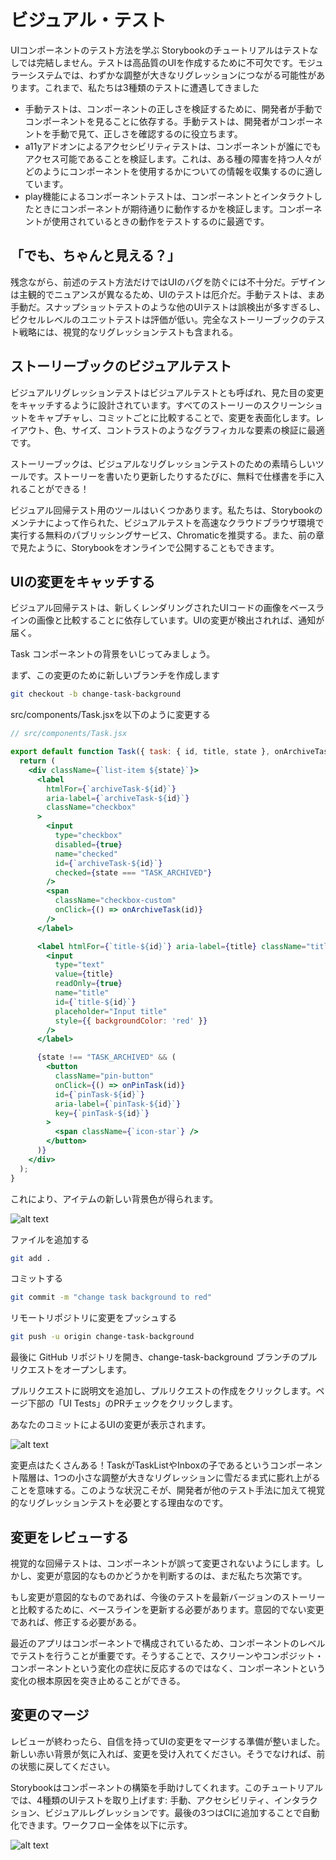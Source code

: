 # ビジュアル・テスト
UIコンポーネントのテスト方法を学ぶ
Storybookのチュートリアルはテストなしでは完結しません。テストは高品質のUIを作成するために不可欠です。モジュラーシステムでは、わずかな調整が大きなリグレッションにつながる可能性があります。これまで、私たちは3種類のテストに遭遇してきました

* 手動テストは、コンポーネントの正しさを検証するために、開発者が手動でコンポーネントを見ることに依存する。手動テストは、開発者がコンポーネントを手動で見て、正しさを確認するのに役立ちます。
* a11yアドオンによるアクセシビリティテストは、コンポーネントが誰にでもアクセス可能であることを検証します。これは、ある種の障害を持つ人々がどのようにコンポーネントを使用するかについての情報を収集するのに適しています。
* play機能によるコンポーネントテストは、コンポーネントとインタラクトしたときにコンポーネントが期待通りに動作するかを検証します。コンポーネントが使用されているときの動作をテストするのに最適です。

## 「でも、ちゃんと見える？」
残念ながら、前述のテスト方法だけではUIのバグを防ぐには不十分だ。デザインは主観的でニュアンスが異なるため、UIのテストは厄介だ。手動テストは、まあ手動だ。スナップショットテストのような他のUIテストは誤検出が多すぎるし、ピクセルレベルのユニットテストは評価が低い。完全なストーリーブックのテスト戦略には、視覚的なリグレッションテストも含まれる。

## ストーリーブックのビジュアルテスト
ビジュアルリグレッションテストはビジュアルテストとも呼ばれ、見た目の変更をキャッチするように設計されています。すべてのストーリーのスクリーンショットをキャプチャし、コミットごとに比較することで、変更を表面化します。レイアウト、色、サイズ、コントラストのようなグラフィカルな要素の検証に最適です。

ストーリーブックは、ビジュアルなリグレッションテストのための素晴らしいツールです。ストーリーを書いたり更新したりするたびに、無料で仕様書を手に入れることができる！

ビジュアル回帰テスト用のツールはいくつかあります。私たちは、Storybookのメンテナによって作られた、ビジュアルテストを高速なクラウドブラウザ環境で実行する無料のパブリッシングサービス、Chromaticを推奨する。また、前の章で見たように、Storybookをオンラインで公開することもできます。

## UIの変更をキャッチする
ビジュアル回帰テストは、新しくレンダリングされたUIコードの画像をベースラインの画像と比較することに依存しています。UIの変更が検出されれば、通知が届く。

Task コンポーネントの背景をいじってみましょう。

まず、この変更のために新しいブランチを作成します

```bash
git checkout -b change-task-background
```

src/components/Task.jsxを以下のように変更する

```jsx
// src/components/Task.jsx

export default function Task({ task: { id, title, state }, onArchiveTask, onPinTask }) {
  return (
    <div className={`list-item ${state}`}>
      <label
        htmlFor={`archiveTask-${id}`}
        aria-label={`archiveTask-${id}`}
        className="checkbox"
      >
        <input
          type="checkbox"
          disabled={true}
          name="checked"
          id={`archiveTask-${id}`}
          checked={state === "TASK_ARCHIVED"}
        />
        <span
          className="checkbox-custom"
          onClick={() => onArchiveTask(id)}
        />
      </label>

      <label htmlFor={`title-${id}`} aria-label={title} className="title">
        <input
          type="text"
          value={title}
          readOnly={true}
          name="title"
          id={`title-${id}`}
          placeholder="Input title"
          style={{ backgroundColor: 'red' }}
        />
      </label>

      {state !== "TASK_ARCHIVED" && (
        <button
          className="pin-button"
          onClick={() => onPinTask(id)}
          id={`pinTask-${id}`}
          aria-label={`pinTask-${id}`}
          key={`pinTask-${id}`}
        >
          <span className={`icon-star`} />
        </button>
      )}
    </div>
  );
}
```
これにより、アイテムの新しい背景色が得られます。

![alt text](../images/image14.png)

ファイルを追加する

```bash
git add .
```

コミットする
```bash
git commit -m "change task background to red"
```

リモートリポジトリに変更をプッシュする
```bash
git push -u origin change-task-background
```

最後に GitHub リポジトリを開き、change-task-background ブランチのプルリクエストをオープンします。

プルリクエストに説明文を追加し、プルリクエストの作成をクリックします。ページ下部の「UI Tests」のPRチェックをクリックします。

あなたのコミットによるUIの変更が表示されます。

![alt text](../images/image15.png)

変更点はたくさんある！TaskがTaskListやInboxの子であるというコンポーネント階層は、1つの小さな調整が大きなリグレッションに雪だるま式に膨れ上がることを意味する。このような状況こそが、開発者が他のテスト手法に加えて視覚的なリグレッションテストを必要とする理由なのです。

## 変更をレビューする
視覚的な回帰テストは、コンポーネントが誤って変更されないようにします。しかし、変更が意図的なものかどうかを判断するのは、まだ私たち次第です。

もし変更が意図的なものであれば、今後のテストを最新バージョンのストーリーと比較するために、ベースラインを更新する必要があります。意図的でない変更であれば、修正する必要がある。

最近のアプリはコンポーネントで構成されているため、コンポーネントのレベルでテストを行うことが重要です。そうすることで、スクリーンやコンポジット・コンポーネントという変化の症状に反応するのではなく、コンポーネントという変化の根本原因を突き止めることができる。

## 変更のマージ
レビューが終わったら、自信を持ってUIの変更をマージする準備が整いました。新しい赤い背景が気に入れば、変更を受け入れてください。そうでなければ、前の状態に戻してください。

Storybookはコンポーネントの構築を手助けしてくれます。このチュートリアルでは、4種類のUIテストを取り上げます: 手動、アクセシビリティ、インタラクション、ビジュアルレグレッションです。最後の3つはCIに追加することで自動化できます。ワークフロー全体を以下に示す。

![alt text](../images/image16.png)
